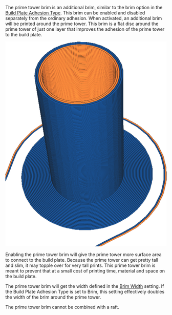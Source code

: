 The prime tower brim is an additional brim, similar to the brim option in the [Build Plate Adhesion Type](adhesion_type.md). This brim can be enabled and disabled separately from the ordinary adhesion. When activated, an additional brim will be printed around the prime tower. This brim is a flat disc around the prime tower of just one layer that improves the adhesion of the prime tower to the build plate.

![The adhesion is set to skirt, but there is still a brim around the prime tower](images/prime_tower_brim_enable.png)

Enabling the prime tower brim will give the prime tower more surface area to connect to the build plate. Because the prime tower can get pretty tall and slim, it may topple over for very tall prints. This prime tower brim is meant to prevent that at a small cost of printing time, material and space on the build plate.

The prime tower brim will get the width defined in the [Brim Width](brim_width.md) setting. If the Build Plate Adhesion Type is set to Brim, this setting effectively doubles the width of the brim around the prime tower.

The prime tower brim cannot be combined with a raft.